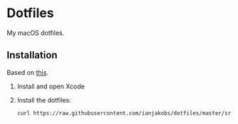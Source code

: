 # Dotfiles

My macOS dotfiles.

## Installation

Based on [this](https://developer.atlassian.com/blog/2016/02/best-way-to-store-dotfiles-git-bare-repo/ "The best way to store your dotfiles: A bare Git repository").

1. Install and open Xcode

2. Install the dotfiles:
    ```sh
    curl https://raw.githubusercontent.com/ianjakobs/dotfiles/master/src/install.sh | sh
    ```
